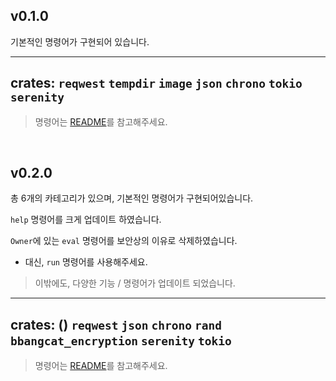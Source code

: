 v0.1.0
------

기본적인 명령어가 구현되어 있습니다.

---

**crates:**
`reqwest`
`tempdir`
`image`
`json`
`chrono`
`tokio`
`serenity`
---
> 명령어는 [README](README.md#사용법)를 참고해주세요.

<br>

v0.2.0
------

총 6개의 카테고리가 있으며, 기본적인 명령어가 구현되어있습니다.

`help` 명령어를 크게 업데이트 하였습니다.

`Owner`에 있는 `eval` 명령어를 보안상의 이유로 삭제하였습니다.
* 대신, `run` 명령어를 사용해주세요.

> 이밖에도, 다양한 기능 / 명령어가 업데이트 되었습니다.

---

**crates:** ()
`reqwest`
`json`
`chrono`
`rand`
`bbangcat_encryption`
`serenity`
`tokio`
---
> 명령어는 [README](README.md#사용법)를 참고해주세요.